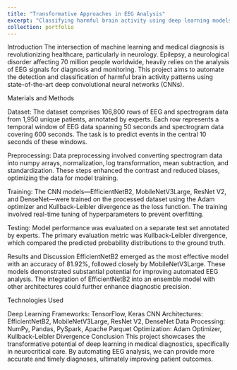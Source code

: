 ```yaml
---
title: "Transformative Approaches in EEG Analysis"
excerpt: "Classifying harmful brain activity using deep learning models<br/> <img src='/images/eeg.jpg'>"
collection: portfolio
---
```


Introduction
The intersection of machine learning and medical diagnosis is revolutionizing healthcare, particularly in neurology. Epilepsy, a neurological disorder affecting 70 million people worldwide, heavily relies on the analysis of EEG signals for diagnosis and monitoring. This project aims to automate the detection and classification of harmful brain activity patterns using state-of-the-art deep convolutional neural networks (CNNs).

Materials and Methods

Dataset: The dataset comprises 106,800 rows of EEG and spectrogram data from 1,950 unique patients, annotated by experts. Each row represents a temporal window of EEG data spanning 50 seconds and spectrogram data covering 600 seconds. The task is to predict events in the central 10 seconds of these windows.

Preprocessing: Data preprocessing involved converting spectrogram data into numpy arrays, normalization, log transformation, mean subtraction, and standardization. These steps enhanced the contrast and reduced biases, optimizing the data for model training.

Training: The CNN models—EfficientNetB2, MobileNetV3Large, ResNet V2, and DenseNet—were trained on the processed dataset using the Adam optimizer and Kullback-Leibler divergence as the loss function. The training involved real-time tuning of hyperparameters to prevent overfitting.

Testing: Model performance was evaluated on a separate test set annotated by experts. The primary evaluation metric was Kullback-Leibler divergence, which compared the predicted probability distributions to the ground truth.

Results and Discussion
EfficientNetB2 emerged as the most effective model with an accuracy of 81.92%, followed closely by MobileNetV3Large. These models demonstrated substantial potential for improving automated EEG analysis. The integration of EfficientNetB2 into an ensemble model with other architectures could further enhance diagnostic precision.

Technologies Used

Deep Learning Frameworks: TensorFlow, Keras
CNN Architectures: EfficientNetB2, MobileNetV3Large, ResNet V2, DenseNet
Data Processing: NumPy, Pandas, PySpark, Apache Parquet
Optimization: Adam Optimizer, Kullback-Leibler Divergence
Conclusion
This project showcases the transformative potential of deep learning in medical diagnostics, specifically in neurocritical care. By automating EEG analysis, we can provide more accurate and timely diagnoses, ultimately improving patient outcomes.
